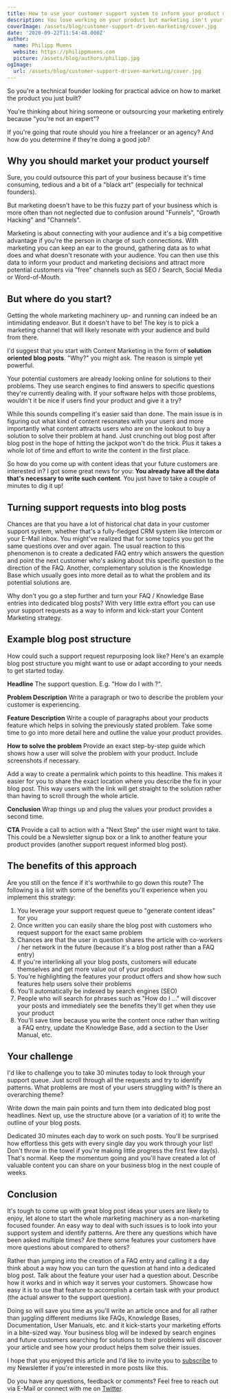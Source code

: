 ```yaml
---
title: How to use your customer support system to inform your product marketing
description: You love working on your product but marketing isn't your cup of tea? Learn how to use your support system to generate content marketing ideas for you.
coverImage: /assets/blog/customer-support-driven-marketing/cover.jpg
date: '2020-09-22T11:54:48.000Z'
author:
  name: Philipp Muens
  website: https://philippmuens.com
  picture: /assets/blog/authors/philipp.jpg
ogImage:
  url: /assets/blog/customer-support-driven-marketing/cover.jpg
---
```


So you're a technical founder looking for practical advice on how to market the product you just built?

You're thinking about hiring someone or outsourcing your marketing entirely because "you're not an expert"?

If you're going that route should you hire a freelancer or an agency? And how do you determine if they're doing a good job?

## Why you should market your product yourself

Sure, you could outsource this part of your business because it's time consuming, tedious and a bit of a "black art" (especially for technical founders).

But marketing doesn't have to be this fuzzy part of your business which is more often than not neglected due to confusion around "Funnels", "Growth Hacking" and "Channels".

Marketing is about connecting with your audience and it's a big competitive advantage if you're the person in charge of such connections. With marketing you can keep an ear to the ground, gathering data as to what does and what doesn't resonate with your audience. You can then use this data to inform your product and marketing decisions and attract more potential customers via "free" channels such as SEO / Search, Social Media or Word-of-Mouth.

## But where do you start?

Getting the whole marketing machinery up- and running can indeed be an intimidating endeavor. But it doesn't have to be! The key is to pick a marketing channel that will likely resonate with your audience and build from there.

I'd suggest that you start with Content Marketing in the form of **solution oriented blog posts**. "Why?" you might ask. The reason is simple yet powerful.

Your potential customers are already looking online for solutions to their problems. They use search engines to find answers to specific questions they're currently dealing with. If your software helps with those problems, wouldn't it be nice if users find your product and give it a try?

While this sounds compelling it's easier said than done. The main issue is in figuring out what kind of content resonates with your users and more importantly what content attracts users who are on the lookout to buy a solution to solve their problem at hand. Just crunching out blog post after blog post in the hope of hitting the jackpot won't do the trick. Plus it takes a whole lot of time and effort to write the content in the first place.

So how do you come up with content ideas that your future customers are interested in? I got some great news for you: **You already have all the data that's necessary to write such content**. You just have to take a couple of minutes to dig it up!

## Turning support requests into blog posts

Chances are that you have a lot of historical chat data in your customer support system, whether that's a fully-fledged CRM system like Intercom or your E-Mail inbox. You might've realized that for some topics you got the same questions over and over again. The usual reaction to this phenomenon is to create a dedicated FAQ entry which answers the question and point the next customer who's asking about this specific question to the direction of the FAQ. Another, complementary solution is the Knowledge Base which usually goes into more detail as to what the problem and its potential solutions are.

Why don't you go a step further and turn your FAQ / Knowledge Base entries into dedicated blog posts? With very little extra effort you can use your support requests as a way to inform and kick-start your Content Marketing strategy.

## Example blog post structure

How could such a support request repurposing look like? Here's an example blog post structure you might want to use or adapt according to your needs to get started today.

**Headline**
The support question. E.g. "How do I <Problem> with <Your Product>?".

**Problem Description**
Write a paragraph or two to describe the problem your customer is experiencing.

**Feature Description**
Write a couple of paragraphs about your products feature which helps in solving the previously stated problem. Take some time to go into more detail here and outline the value your product provides.

**How to solve the problem**
Provide an exact step-by-step guide which shows how a user will solve the problem with your product. Include screenshots if necessary.

Add a way to create a permalink which points to this headline. This makes it easier for you to share the exact location where you describe the fix in your blog post. This way users with the link will get straight to the solution rather than having to scroll through the whole article.

**Conclusion**
Wrap things up and plug the values your product provides a second time.

**CTA**
Provide a call to action with a "Next Step" the user might want to take. This could be a Newsletter signup box or a link to another feature your product provides (another support request informed blog post).

## The benefits of this approach

Are you still on the fence if it's worthwhile to go down this route? The following is a list with some of the benefits you'll experience when you implement this strategy:

1. You leverage your support request queue to "generate content ideas" for you
1. Once written you can easily share the blog post with customers who request support for the exact same problem
1. Chances are that the user in question shares the article with co-workers / her network in the future (because it's a blog post rather than a FAQ entry)
1. If you're interlinking all your blog posts, customers will educate themselves and get more value out of your product
1. You're highlighting the features your product offers and show how such features help users solve their problems
1. You'll automatically be indexed by search engines (SEO)
1. People who will search for phrases such as "How do I ..." will discover your posts and immediately see the benefits they'll get when they use your product
1. You'll save time because you write the content once rather than writing a FAQ entry, update the Knowledge Base, add a section to the User Manual, etc.

## Your challenge

I'd like to challenge you to take 30 minutes today to look through your support queue. Just scroll through all the requests and try to identify patterns. What problems are most of your users struggling with? Is there an overarching theme?

Write down the main pain points and turn them into dedicated blog post headlines. Next up, use the structure above (or a variation of it) to write the outline of your blog posts.

Dedicated 30 minutes each day to work on such posts. You'll be surprised how effortless this gets with every single day you work through your list! Don't throw in the towel if you're making little progress the first few day(s). That's normal. Keep the momentum going and you'll have created a lot of valuable content you can share on your business blog in the next couple of weeks.

## Conclusion

It's tough to come up with great blog post ideas your users are likely to enjoy, let alone to start the whole marketing machinery as a non-marketing focused founder. An easy way to deal with such issues is to look into your support system and identify patterns. Are there any questions which have been asked multiple times? Are there some features your customers have more questions about compared to others?

Rather than jumping into the creation of a FAQ entry and calling it a day think about a way how you can turn the question at hand into a dedicated blog post. Talk about the feature your user had a question about. Describe how it works and in which way it serves your customers. Showcase how easy it is to use that feature to accomplish a certain task with your product (the actual answer to the support question).

Doing so will save you time as you'll write an article once and for all rather than juggling different mediums like FAQs, Knowledge Bases, Documentation, User Manuals, etc. and it kick-starts your marketing efforts in a bite-sized way. Your business blog will be indexed by search engines and future customers searching for solutions to their problems will discover your article and see how your product helps them solve their issues.

I hope that you enjoyed this article and I'd like to invite you to [subscribe](/subscribe) to my Newsletter if you're interested in more posts like this.

Do you have any questions, feedback or comments? Feel free to reach out via E-Mail or connect with me on [Twitter](https://twitter.com/pmmuens).
